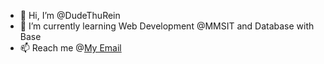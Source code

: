 - 👋 Hi, I’m @DudeThuRein
- 🌱 I’m currently learning Web Development @MMSIT and Database with Base
- 📫 Reach me @<a href="mailto:dudethurein@gmail.com?subject=Mail from Github">My Email</a>  

<!---
DudeThuRein/DudeThuRein is a ✨ special ✨ repository because its `README.md` (this file) appears on your GitHub profile.
You can click the Preview link to take a look at your changes.
--->
